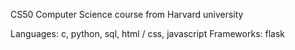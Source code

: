 CS50 Computer Science course from Harvard university

Languages: c, python, sql, html / css, javascript
Frameworks: flask
